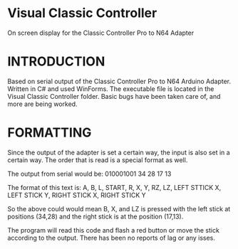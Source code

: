 Visual Classic Controller
=======================

On screen display for the Classic Controller Pro to N64 Adapter

INTRODUCTION
=======================
Based on serial output of the Classic Controller Pro to N64 Arduino Adapter. Written in C# and used WinForms. The executable file is located in the Visual Classic Controller folder. Basic bugs have been taken care of, and more are being worked.

FORMATTING
=======================
Since the output of the adapter is set a certain way, the input is also set in a certain way. The order that is read is a special format as well.

The output from serial would be: 010001001 34 28 17 13

The format of this text is: A, B, L, START, R, X, Y, RZ, LZ, LEFT STTICK X, LEFT STICK Y, RIGHT STICK X, RIGHT STICK Y

So the above could would mean B, X, and LZ is pressed with the left stick at positions (34,28) and the right stick is at the position (17,13). 

The program will read this code and flash a red button or move the stick according to the output. There has been no reports of lag or any isses.
